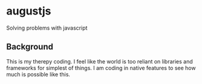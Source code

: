 # augustjs
Solving problems with javascript

## Background

This is my therepy coding. I feel like the world is too reliant on libraries and frameworks for simplest of things. I am coding in native features to see how much is possible like this.